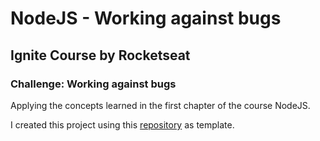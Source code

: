# NodeJS - Working against bugs

## Ignite Course by Rocketseat

### Challenge: Working against bugs

Applying the concepts learned in the first chapter of the course NodeJS.

I created this project using this [repository](https://github.com/rocketseat-education/ignite-template-corrigindo-o-codigo) as template.
